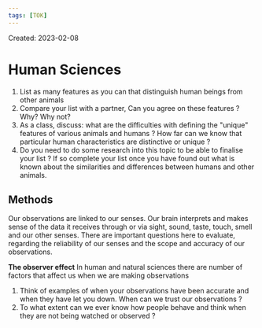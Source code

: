 ```yaml
---
tags: [TOK] 
---
```

Created: 2023-02-08

# Human Sciences

1) List as many features as you can that distinguish human beings from other animals
2) Compare your list with a partner, Can you agree on these features ? Why? Why not?
3) As a class, discuss: what are the difficulties with defining the "unique" features of various animals and humans ? How far can we know that particular human characteristics  are distinctive or unique ?
4) Do you need to do some research into this topic to be able to finalise your list ? If so complete your list once you have found out what is known about the similarities and differences between humans and other animals.

## Methods
Our observations are linked to our senses. Our brain interprets and makes sense  of the data it receives through or via sight, sound, taste, touch, smell and our other senses. There are important questions here to evaluate, regarding the reliability of our senses and the scope and accuracy of our observations. 

**The observer effect**
In human and natural sciences there are number of factors that affect us when we are making observations 


1) Think of examples of when your observations have been accurate and when they have let you down. When can we trust our observations ?
2) To what extent can we ever know how people behave and think when they are not being watched or observed ?





